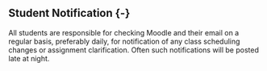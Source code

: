 ## Student Notification {-}

All students are responsible for checking Moodle and their email on a regular basis, preferably daily, for notification of any class scheduling changes or assignment clarification. Often such notifications will be posted late at night.
